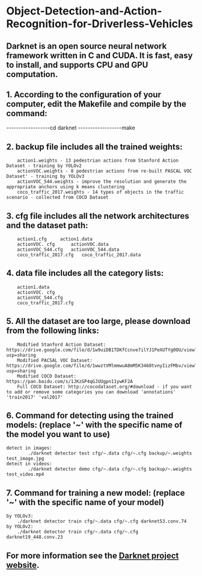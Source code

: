 # Object-Detection-and-Action-Recognition-for-Driverless-Vehicles

## Darknet is an open source neural network framework written in C and CUDA. It is fast, easy to install, and supports CPU and GPU computation.

## 1. According to the configuration of your computer, edit the Makefile and compile by the command: 
------------------cd darknet
------------------make

## 2. backup file includes all the trained weights:
		action1.weights - 13 pedestrian actions from Stanford Action Dataset - training by YOLOv2
		actionVOC.weights - 8 pedestrian actions from re-built PASCAL VOC Dataset' - training by YOLOv3
		actionVOC_544.weights - improve the resolution and generate the appropriate anchors using k means clustering
		coco_traffic_2017.weights - 14 types of objects in the traffic scenario - collected from COCO Dataset
		
## 3. cfg file includes all the network architectures and the dataset path:
		action1.cfg		action1.data
		actionVOC. cfg		actionVOC.data
		actionVOC_544.cfg	actionVOC_544.data
		coco_traffic_2017.cfg	coco_traffic_2017.data

## 4. data file includes all the category lists:
		action1.data
		actionVOC. cfg
		actionVOC_544.cfg
		coco_traffic_2017.cfg

## 5. All the dataset are too large, please download from the following links:
		Modified Stanford Action Dataset: https://drive.google.com/file/d/1w9uiDB1TDKfCcnve7ilYJ1PeXUTYg0OU/view?usp=sharing
		Modified PACSAL VOC Dataset: https://drive.google.com/file/d/1wwztVMlmmwuA8mM5K3460tvnyIizFMbv/view?usp=sharing
		Modified COCO Dataset: https://pan.baidu.com/s/1JKzGP4qGJUUgpn11ywKF2A
		Full COCO Dataset: http://cocodataset.org/#download	- if you want to add or remove some categories you can download 'annotations' 'train2017' 'val2017'

## 6. Command for detecting using the trained models: (replace '~' with the specific name of the model you want to use)
	detect in images:
			./darknet detector test cfg/~.data cfg/~.cfg backup/~.weights test_image.jpg
	detect in videos:
			./darknet detector demo cfg/~.data cfg/~.cfg backup/~.weights test_video.mp4

## 7. Command for training a new model: (replace '~' with the specific name of your model)
	by YOLOv3: 
		./darknet detector train cfg/~.data cfg/~.cfg darknet53.conv.74
	by YOLOv2:
		./darknet detector train cfg/~.data cfg/~.cfg darknet19_448.conv.23






## For more information see the [Darknet project website](http://pjreddie.com/darknet).
